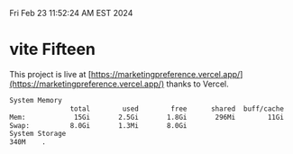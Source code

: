 Fri Feb 23 11:52:24 AM EST 2024

# vite Fifteen


This project is live at [https://marketingpreference.vercel.app/](https://marketingpreference.vercel.app/) thanks to Vercel.

```bash
System Memory
               total        used        free      shared  buff/cache   available
Mem:            15Gi       2.5Gi       1.8Gi       296Mi        11Gi        12Gi
Swap:          8.0Gi       1.3Mi       8.0Gi
System Storage
340M	.
```
```bash
